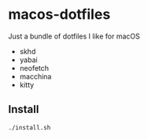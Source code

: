 # macos-dotfiles
Just a bundle of dotfiles I like for macOS

- skhd
- yabai
- neofetch
- macchina
- kitty

## Install

`./install.sh`
